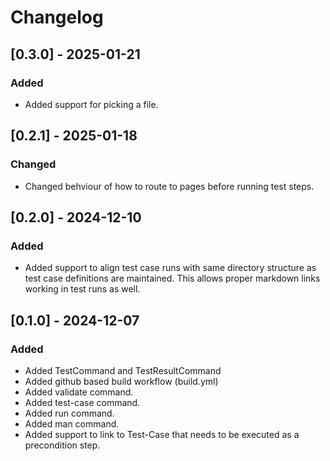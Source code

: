 # Changelog

## [0.3.0] - 2025-01-21

### Added

- Added support for picking a file.

## [0.2.1] - 2025-01-18

### Changed

- Changed behviour of how to route to pages before running test steps.

## [0.2.0] - 2024-12-10

### Added

- Added support to align test case runs with same directory structure as test case definitions are maintained. This allows proper markdown links working in test runs as well.

## [0.1.0] - 2024-12-07

### Added

- Added TestCommand and TestResultCommand
- Added github based build workflow (build.yml)
- Added validate command.
- Added test-case command.
- Added run command.
- Added man command.
- Added support to link to Test-Case that needs to be executed as a precondition step.

